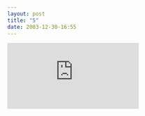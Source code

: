 ```yaml
---
layout: post
title: "5"
date: 2003-12-30-16:55
---
```


<div class="wrapper">
    <div class="h_iframe">
        <iframe src="https://glasscaked.github.io/strip/images/6.webm" frameborder="0" hspace="20" webkitallowfullscreen mozallowfullscreen allowfullscreen></iframe>
    </div>
</div>

